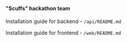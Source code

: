 #### "Scuffs" hackathon team

Installation guide for backend - `/api/README.md`

Installation guide for frontend - `/web/README.md`
